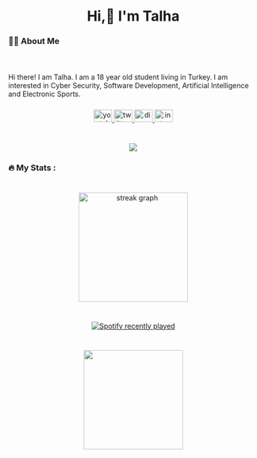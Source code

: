 <h1 align="center">Hi,👋 I'm Talha</h1>

###

<h3 align="left">👩‍💻  About Me</h3>

###

<br clear="both">

<p align="left">Hi there! I am Talha. I am a 18 year old student living in Turkey. I am interested in Cyber Security, Software Development, Artificial Intelligence and Electronic Sports.</p>

###

<div align="center">
  <a href="https://www.youtube.com/@aethra1337" target="_blank">
    <img src="https://raw.githubusercontent.com/maurodesouza/profile-readme-generator/master/src/assets/icons/social/youtube/default.svg" width="37" height="25" alt="youtube logo"  />
  </a>
  <a href="https://twitter.com/aethra1337" target="_blank">
    <img src="https://raw.githubusercontent.com/maurodesouza/profile-readme-generator/master/src/assets/icons/social/twitter/default.svg" width="37" height="25" alt="twitter logo"  />
  </a>
  <a href="Aethra1337" target="_blank">
    <img src="https://raw.githubusercontent.com/maurodesouza/profile-readme-generator/master/src/assets/icons/social/discord/default.svg" width="37" height="25" alt="discord logo"  />
  </a>
  <a href="https://www.instagram.com/aethra1337/" target="_blank">
    <img src="https://raw.githubusercontent.com/maurodesouza/profile-readme-generator/master/src/assets/icons/social/instagram/default.svg" width="37" height="25" alt="instagram logo"  />
  </a>
</div>

###

<br clear="both">

<div align="center">
  <img src="https://visitor-badge.laobi.icu/badge?page_id=aethra1337.aethra1337&left_color=black&right_color=darkred&left_text=Visitors"  />
</div>

###

<h3 align="left">🔥   My Stats :</h3>

###

<br clear="both">

<div align="center">
  <img src="https://streak-stats.demolab.com?user=aethra1337&locale=en&mode=daily&theme=dark&hide_border=false&border_radius=5&order=3" height="220" alt="streak graph"  />
</div>

###

<br clear="both">

<div align="center">
  <a href="https://open.spotify.com/user/zx3qk7vhwp9uwcvrd4znja9tg">
    <img src="https://spotify-recently-played-readme.vercel.app/api?user=zx3qk7vhwp9uwcvrd4znja9tg&count=5&unique=false" alt="Spotify recently played"  />
  </a>
</div>

###

<br clear="both">

<div align="center">
  <img height="200" src="https://i.hizliresim.com/llnjv6v.png"  />
</div>

###
